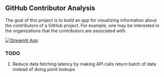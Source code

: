 ## GitHub Contributor Analysis

The goal of this project is to build an app for visualizing information about the contributors of a GitHub project. For example, one may be interested in the organizations that the contributors are associated with.

[![Streamlit App](https://static.streamlit.io/badges/streamlit_badge_black_white.svg)](https://app-analysis-app-eywnpv9znvtsqjf5zvrkbx.streamlit.app)

### TODO

1. Reduce data fetching latency by making API calls return batch of data instead of doing point lookups